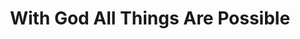 ---
title: "With God All Things Are Possible"
url: /accra/with-god-all-things-are-possible-edward-akuffo-addo-street/
shop: kiosk
---